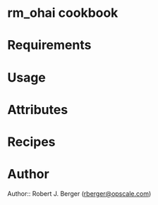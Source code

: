# rm_ohai cookbook

# Requirements

# Usage

# Attributes

# Recipes

# Author

Author:: Robert J. Berger (<rberger@opscale.com>)
